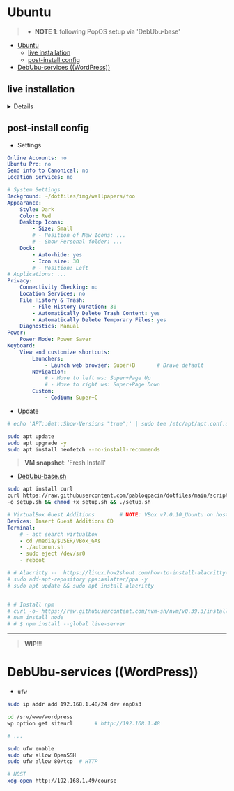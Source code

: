 # Ubuntu

> - **NOTE 1**: following PopOS setup via 'DebUbu-base'
<!-- > - **NOTE X**: -->

- [Ubuntu](#ubuntu)
  - [live installation](#live-installation)
  - [post-install config](#post-install-config)
- [DebUbu-services ((WordPress))](#debubu-services-wordpress)


## live installation

<details>

- VM config

```yaml
# VirtualBox
VM:
    Memory: 8192
    Processors: 4
    Enable EFI: yes
    Hard Disk: 60
    Network: Bridged
    Display: 64
```

- Installer

```yaml
Keyboard: Spanish

Apps: normal                # minimal == https://ubuntu-archive-team.ubuntu.com/seeds/ubuntu.bionic/desktop.minimal-remove
Download updates while installing: yes
Install third-party software: yes

Disk: Erase                 # because VM
Advanced features: LVM      # || ZFS
Location: Madrid

Username: pabloqpacin
Hostname: UbuntuBox
Passwd: ...
Use Active Directory: no
```

</details>

## post-install config

- Settings

```yaml
Online Accounts: no
Ubuntu Pro: no
Send info to Canonical: no
Location Services: no
```

```yaml
# System Settings
Background: ~/dotfiles/img/wallpapers/foo
Appearance:
    Style: Dark
    Color: Red
    Desktop Icons:
        - Size: Small
        # - Position of New Icons: ...
        # - Show Personal folder: ...
    Dock:
        - Auto-hide: yes
        - Icon size: 30
        # - Position: Left
# Applications: ...
Privacy:
    Connectivity Checking: no
    Location Services: no
    File History & Trash:
        - File History Duration: 30
        - Automatically Delete Trash Content: yes
        - Automatically Delete Temporary Files: yes
    Diagnostics: Manual
Power:
    Power Mode: Power Saver
Keyboard:
    View and customize shortcuts:
        Launchers:
            - Launch web browser: Super+B       # Brave default
        Navigation:
            # - Move to left ws: Super+Page Up
            # - Move to right ws: Super+Page Down
        Custom:
            - Codium: Super+C
```

- Update

```bash
# echo 'APT::Get::Show-Versions "true";' | sudo tee /etc/apt/apt.conf.d/99show-versions

sudo apt update
sudo apt upgrade -y
sudo apt install neofetch --no-install-recommends
```

> **VM snapshot**: 'Fresh Install'

- [DebUbu-base.sh](/scripts/autosetup/DebUbu-base.sh)

```bash
sudo apt install curl
curl https://raw.githubusercontent.com/pabloqpacin/dotfiles/main/scripts/autosetup/DebUbu-base.sh \
-o setup.sh && chmod +x setup.sh && ./setup.sh
```

```yaml
# VirtualBox Guest Additions        # NOTE: VBox v7.0.10_Ubuntu on host
Devices: Insert Guest Additions CD
Terminal:
    # - apt search virtualbox
    - cd /media/$USER/VBox_GAs
    - ./autorun.sh
    - sudo eject /dev/sr0
    - reboot
```


```bash
# # Alacritty --  https://linux.how2shout.com/how-to-install-alacritty-terminal-on-ubuntu-22-04-lts/#2_Add_Alacritty_PPA_repository
# sudo add-apt-repository ppa:aslatter/ppa -y
# sudo apt update && sudo apt install alacritty


# # Install npm
# curl -o- https://raw.githubusercontent.com/nvm-sh/nvm/v0.39.3/install.sh | bash
# nvm install node
# # $ npm install --global live-server
```

---

> **WIP**!!!


# DebUbu-services ((WordPress))

- `ufw`

```bash
sudo ip addr add 192.168.1.48/24 dev enp0s3

cd /srv/www/wordpress
wp option get siteurl       # http://192.168.1.48

# ...

sudo ufw enable
sudo ufw allow OpenSSH
sudo ufw allow 80/tcp  # HTTP

# HOST
xdg-open http://192.168.1.49/course

```